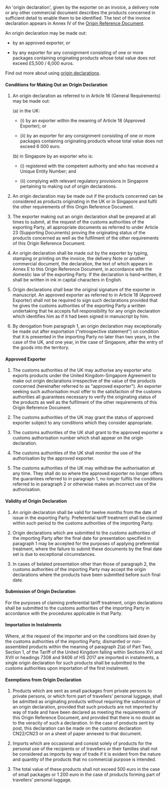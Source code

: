 An 'origin declaration', given by the exporter on an invoice, a delivery note or any other commercial document describes the products concerned in sufficient detail to enable them to be identified. The text of the invoice declaration appears in Annex IV of the [Origin Reference Document]({ord_url}).

An origin declaration may be made out:

- by an approved exporter, _or_

- by any exporter for any consignment consisting of one or more packages containing originating products whose total value does not exceed £5,500 / 6,000 euros.

Find out more about using [origin declarations](https://www.gov.uk/guidance/get-proof-of-origin-for-your-goods#origin-declaration).

#### Conditions for Making Out an Origin Declaration
1. An origin declaration as referred to in Article 16 (General Requirements) may be made out:

    (a) in the UK:

    - (i) by an exporter within the meaning of Article 18 (Approved Exporter); or

    - (ii) by an exporter for any consignment consisting of one or more packages containing originating products whose total value does not exceed 6 000 euro.

    (b) in Singapore by an exporter who is:

    - (i) registered with the competent authority and who has received a Unique Entity Number; and

    - (ii) complying with relevant regulatory provisions in Singapore pertaining to making out of origin declarations.

2. An origin declaration may be made out if the products concerned can be considered as products originating in the UK or in Singapore and fulfil the other requirements of this Origin Reference Document.

3. The exporter making out an origin declaration shall be prepared at all times to submit, at the request of the customs authorities of the exporting Party, all appropriate documents as referred to under Article 23 (Supporting Documents) proving the originating status of the products concerned as well as the fulfilment of the other requirements of this Origin Reference Document.

4. An origin declaration shall be made out by the exporter by typing, stamping or printing on the invoice, the delivery Note or another commercial document, the declaration, the text of which appears in Annex E to this Origin Reference Document, in accordance with the domestic law of the exporting Party. If the declaration is hand-written, it shall be written in ink in capital characters in English.

5. Origin declarations shall bear the original signature of the exporter in manuscript. An approved exporter as referred to in Article 18 (Approved Exporter) shall not be required to sign such declarations provided that he gives the customs authorities of the exporting Party a written undertaking that he accepts full responsibility for any origin declaration which identifies him as if it had been signed in manuscript by him.

6. By derogation from paragraph 1, an origin declaration may exceptionally be made out after exportation ("retrospective statement") on condition that it is presented in the importing Party no later than two years, in the case of the UK, and one year, in the case of Singapore, after the entry of the goods into the territory.

#### Approved Exporter

1. The customs authorities of the UK may authorise any exporter who exports products under the United Kingdom-Singapore Agreement to make out origin declarations irrespective of the value of the products concerned (hereinafter referred to as "approved exporter"). An exporter seeking such authorisation must offer to the satisfaction of the customs authorities all guarantees necessary to verify the originating status of the products as well as the fulfilment of the other requirements of this Origin Reference Document.

2. The customs authorities of the UK may grant the status of approved exporter subject to any conditions which they consider appropriate.

3. The customs authorities of the UK shall grant to the approved exporter a customs authorisation number which shall appear on the origin declaration.

4. The customs authorities of the UK shall monitor the use of the authorisation by the approved exporter.

5. The customs authorities of the UK may withdraw the authorisation at any time. They shall do so where the approved exporter no longer offers the guarantees referred to in paragraph 1, no longer fulfils the conditions referred to in paragraph 2 or otherwise makes an incorrect use of the authorisation.

#### Validity of Origin Declaration

1. An origin declaration shall be valid for twelve months from the date of issue in the exporting Party. Preferential tariff treatment shall be claimed within such period to the customs authorities of the importing Party.

2. Origin declarations which are submitted to the customs authorities of the importing Party after the final date for presentation specified in paragraph 1 may be accepted for the purposes of applying preferential treatment, where the failure to submit these documents by the final date set is due to exceptional circumstances.

3. In cases of belated presentation other than those of paragraph 2, the customs authorities of the importing Party may accept the origin declarations where the products have been submitted before such final date.

#### Submission of Origin Declaration

For the purposes of claiming preferential tariff treatment, origin declarations shall be submitted to the customs authorities of the importing Party in accordance with the procedures applicable in that Party.

#### Importation in Instalments

Where, at the request of the importer and on the conditions laid down by the customs authorities of the importing Party, dismantled or non-assembled products within the meaning of paragraph 2(a) of Part Two, Section 1, of the Tariff of the United Kingdom falling within Sections XVI and XVII or headings 7308 and 9406 of HS 2017 are imported in instalments, a single origin declaration for such products shall be submitted to the customs authorities upon importation of the first instalment.

#### Exemptions from Origin Declaration

1. Products which are sent as small packages from private persons to private persons, or which form part of travellers' personal luggage, shall be admitted as originating products without requiring the submission of an origin declaration, provided that such products are not imported by way of trade and have been declared as meeting the requirements of this Origin Reference Document, and provided that there is no doubt as to the veracity of such a declaration. In the case of products sent by post, this declaration can be made on the customs declaration CN22/CN23 or on a sheet of paper annexed to that document.

2. Imports which are occasional and consist solely of products for the personal use of the recipients or of travellers or their families shall not be considered as imports by way of trade if it is evident from the nature and quantity of the products that no commercial purpose is intended.

3. The total value of these products shall not exceed 500 euro in the case of small packages or 1 200 euro in the case of products forming part of travellers' personal luggage.
